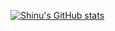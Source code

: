 [![Shinu's GitHub stats](https://github-readme-stats.vercel.app/api?username=ShinuMathew)](https://github.com/ShinuMathew/github-readme-stats)